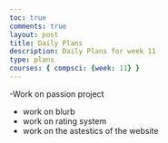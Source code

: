 ```yaml
---
toc: true
comments: true
layout: post
title: Daily Plans
description: Daily Plans for week 11
type: plans
courses: { compsci: {week: 11} }
---
```

-Work on passion project
- work on blurb
- work on rating system
- work on the astestics of the website
